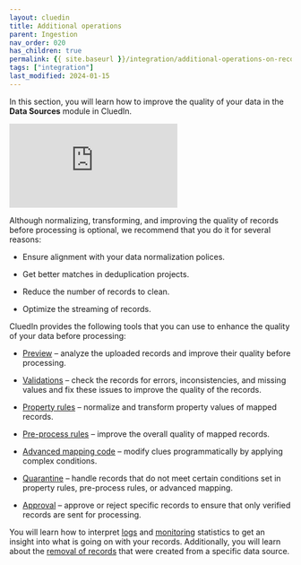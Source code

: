 ```yaml
---
layout: cluedin
title: Additional operations
parent: Ingestion
nav_order: 020
has_children: true
permalink: {{ site.baseurl }}/integration/additional-operations-on-records
tags: ["integration"]
last_modified: 2024-01-15
---
```


In this section, you will learn how to improve the quality of your data in the **Data Sources** module in CluedIn.

<div class="videoFrame">
<iframe src="https://player.vimeo.com/video/896923320?h=e1e5c408c7&amp;badge=0&amp;autopause=0&amp;player_id=0&amp;app_id=58479" frameborder="0" allow="autoplay; fullscreen; picture-in-picture" title="Additional operations — rules, quarantine, and monitoring"></iframe>
</div>

Although normalizing, transforming, and improving the quality of records before processing is optional, we recommend that you do it for several reasons:

- Ensure alignment with your data normalization polices.

- Get better matches in deduplication projects.

- Reduce the number of records to clean.

- Optimize the streaming of records.

CluedIn provides the following tools that you can use to enhance the quality of your data before processing:

- [Preview](/integration/additional-operations-on-records/preview) – analyze the uploaded records and improve their quality before processing.

- [Validations](/integration/additional-operations-on-records/validations) – check the records for errors, inconsistencies, and missing values and fix these issues to improve the quality of the records.

- [Property rules](/integration/additional-operations-on-records/property-rules) – normalize and transform property values of mapped records.

- [Pre-process rules](/integration/additional-operations-on-records/preprocess-rules) – improve the overall quality of mapped records.

- [Advanced mapping code](/integration/additional-operations-on-records/advanced-mapping-code) – modify clues programmatically by applying complex conditions.

- [Quarantine](/integration/additional-operations-on-records/quarantine) – handle records that do not meet certain conditions set in property rules, pre-process rules, or advanced mapping.

- [Approval](/integration/additional-operations-on-records/approval) – approve or reject specific records to ensure that only verified records are sent for processing.

You will learn how to interpret [logs](/integration/additional-operations-on-records/logs) and [monitoring](/integration/additional-operations-on-records/monitoring) statistics to get an insight into what is going on with your records. Additionally, you will learn about the [removal of records](/integration/additional-operations-on-records/remove-records) that were created from a specific data source.